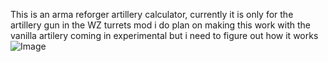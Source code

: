 This is an arma reforger artillery calculator, 
currently it is only for the artillery gun in the WZ turrets mod 
i do plan on making this work with the vanilla artilery coming in experimental but i need to figure out how it works 
![Image](https://github.com/user-attachments/assets/155a8932-03e2-4a97-9c87-d0a0fa94f227)
